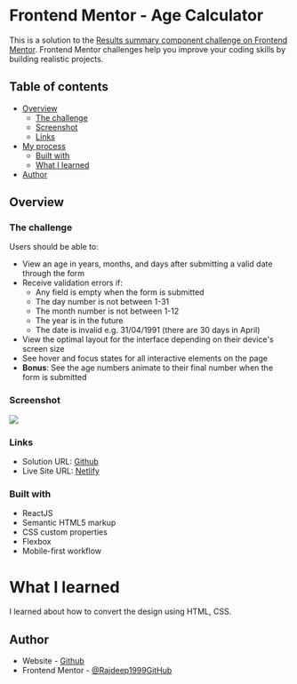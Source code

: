 # Frontend Mentor - Age Calculator

This is a solution to the [Results summary component challenge on Frontend Mentor](https://www.frontendmentor.io/challenges/results-summary-component-CE_K6s0maV). Frontend Mentor challenges help you improve your coding skills by building realistic projects.

## Table of contents

- [Overview](#overview)
  - [The challenge](#the-challenge)
  - [Screenshot](#screenshot)
  - [Links](#links)
- [My process](#my-process)
  - [Built with](#built-with)
  - [What I learned](#what-i-learned)
- [Author](#author)

## Overview

### The challenge

Users should be able to:

- View an age in years, months, and days after submitting a valid date through the form
- Receive validation errors if:
  - Any field is empty when the form is submitted
  - The day number is not between 1-31
  - The month number is not between 1-12
  - The year is in the future
  - The date is invalid e.g. 31/04/1991 (there are 30 days in April)
- View the optimal layout for the interface depending on their device's screen size
- See hover and focus states for all interactive elements on the page
- **Bonus**: See the age numbers animate to their final number when the form is submitted

### Screenshot

![](./screenshot.jpg)

### Links

- Solution URL: [Github](https://github.com/rajdeepsri/age-calculator-app/)
- Live Site URL: [Netlify](https://age-calculate-app.netlify.app/)

### Built with

- ReactJS
- Semantic HTML5 markup
- CSS custom properties
- Flexbox
- Mobile-first workflow

# What I learned

I learned about how to convert the design using HTML, CSS.

## Author

- Website - [Github](https://github.com/rajdeepsri/)
- Frontend Mentor - [@Rajdeep1999GitHub](https://www.frontendmentor.io/profile/Rajdeep1999GitHub)
